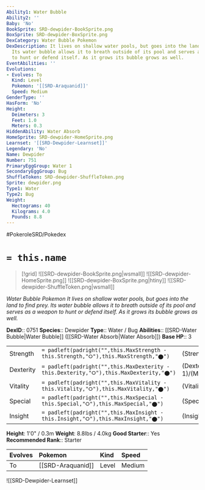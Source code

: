 ```yaml
---
Ability1: Water Bubble
Ability2: ''
Baby: 'No'
BookSprite: SRD-dewpider-BookSprite.png
BoxSprite: SRD-dewpider-BoxSprite.png
DexCategory: Water Bubble Pokemon
DexDescription: It lives on shallow water pools, but goes into the land to find prey.
  Its water bubble allows it to breath outside of its pool and serves as a weapon
  to hunt or defend itself. As it grows its bubble grows as well.
EventAbilities: ''
Evolutions:
- Evolves: To
  Kind: Level
  Pokemon: '[[SRD-Araquanid]]'
  Speed: Medium
GenderType: ''
HasForm: 'No'
Height:
  Deimeters: 3
  Feet: 1.0
  Meters: 0.3
HiddenAbility: Water Absorb
HomeSprite: SRD-dewpider-HomeSprite.png
Learnset: '[[SRD-Dewpider-Learnset]]'
Legendary: 'No'
Name: Dewpider
Number: 751
PrimaryEggGroup: Water 1
SecondaryEggGroup: Bug
ShuffleToken: SRD-dewpider-ShuffleToken.png
Sprite: dewpider.png
Type1: Water
Type2: Bug
Weight:
  Hectograms: 40
  Kilograms: 4.0
  Pounds: 8.8
---
```


#PokeroleSRD/Pokedex

# `= this.name`

> [!grid]
> ![[SRD-dewpider-BookSprite.png|wsmall]]
> ![[SRD-dewpider-HomeSprite.png]]
> ![[SRD-dewpider-BoxSprite.png|htiny]]
> ![[SRD-dewpider-ShuffleToken.png|wsmall]]


*Water Bubble Pokemon*
*It lives on shallow water pools, but goes into the land to find prey. Its water bubble allows it to breath outside of its pool and serves as a weapon to hunt or defend itself. As it grows its bubble grows as well.*

**DexID**:: 0751
**Species**:: Dewpider
**Type**:: Water / Bug
**Abilities**:: [[SRD-Water Bubble|Water Bubble]] ([[SRD-Water Absorb|Water Absorb]])
**Base HP**:: 3

|           |                                                                                        |                                          |
| --------- | -------------------------------------------------------------------------------------- | ---------------------------------------- |
| Strength  | `= padleft(padright("",this.MaxStrength - this.Strength,"⭘"),this.MaxStrength,"⬤")`    | (Strength::1)/(MaxStrength::3)   |
| Dexterity | `= padleft(padright("",this.MaxDexterity - this.Dexterity,"⭘"),this.MaxDexterity,"⬤")` | (Dexterity:: 1)/(MaxDexterity::3) |
| Vitality  | `= padleft(padright("",this.MaxVitality - this.Vitality,"⭘"),this.MaxVitality,"⬤")`    | (Vitality::2)/(MaxVitality::4)   |
| Special   | `= padleft(padright("",this.MaxSpecial - this.Special,"⭘"),this.MaxSpecial,"⬤")`       | (Special::1)/(MaxSpecial::3)     |
| Insight   | `= padleft(padright("",this.MaxInsight - this.Insight,"⭘"),this.MaxInsight,"⬤")`       | (Insight::2)/(MaxInsight::5)     |

**Height**: 1'0" / 0.3m
**Weight**: 8.8lbs / 4.0kg
**Good Starter**:: Yes
**Recommended Rank**:: Starter

| Evolves   | Pokemon           | Kind   | Speed   |
|:----------|:------------------|:-------|:--------|
| To        | [[SRD-Araquanid]] | Level  | Medium  |

![[SRD-Dewpider-Learnset]]